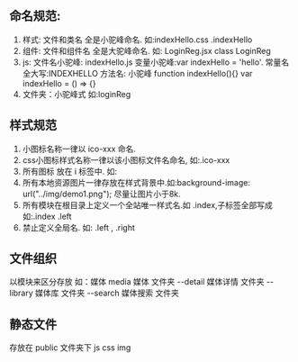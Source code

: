 ## 命名规范:
1. 样式: 文件和类名 全是小驼峰命名. 如:indexHello.css   .indexHello
2. 组件: 文件和组件名 全是大驼峰命名. 如: LoginReg.jsx  class LoginReg
3. js: 文件名小驼峰: indexHello.js  变量小驼峰:var indexHello = 'hello'.
      常量名 全大写:INDEXHELLO
      方法名: 小驼峰 function indexHello(){}    var indexHello = () => {}
4. 文件夹：小驼峰式 如:loginReg

## 样式规范
1. 小图标名称一律以 ico-xxx 命名.
2. css小图标样式名称一律以该小图标文件名命名, 如:.ico-xxx
3. 所有图标 放在 i 标签中. 如:<i className="ico-xxx"> </i>
4. 所有本地资源图片一律存放在样式背景中.如:background-image: url("../img/demo1.png"); 尽量让图片小于8k.
5. 所有模块在根目录上定义一个全站唯一样式名.如 .index,子标签全部写成 如:.index .left
6. 禁止定义全局名. 如: .left , .right

## 文件组织
 以模块来区分存放
 如：媒体
 media 媒体 文件夹
    --detail 媒体详情 文件夹
    --library 媒体库 文件夹
    --search 媒体搜索 文件夹

## 静态文件
 存放在 public 文件夹下 js css img